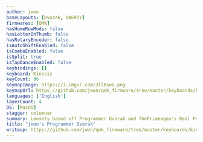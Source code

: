 ```yaml
---
author: jwon
baseLayouts: [Dvorak, QWERTY]
firmwares: [QMK]
hasHomeRowMods: false
hasLetterOnThumb: false
hasRotaryEncoder: false
isAutoShiftEnabled: false
isComboEnabled: false
isSplit: true
isTapDanceEnabled: false
keybindings: []
keyboard: Kinesis
keyCount: 86
keymapImage: https://i.imgur.com/3llBswG.png
keymapUrl: https://github.com/jwon/qmk_firmware/tree/master/keyboards/kinesis/keymaps/jwon
languages: ['English']
layerCount: 4
OS: [MacOS]
stagger: columnar
summary: Loosely based off Programmer Dvorak and ThePrimeagen's Real Programmer's Dvorak
title: "jwon's Programmer Dvorak"
writeup: https://github.com/jwon/qmk_firmware/tree/master/keyboards/kinesis/keymaps/jwon/readme.md
---
```

